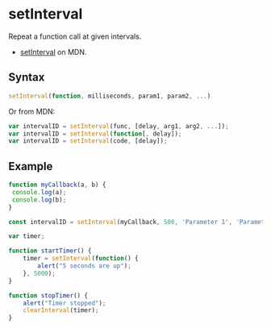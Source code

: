 # setInterval

Repeat a function call at given intervals.

- [setInterval](https://developer.mozilla.org/en-US/docs/Web/API/setInterval) on MDN.

## Syntax

```javascript
setInterval(function, milliseconds, param1, param2, ...)
```

Or from MDN:

```javascript
var intervalID = setInterval(func, [delay, arg1, arg2, ...]);
var intervalID = setInterval(function[, delay]);
var intervalID = setInterval(code, [delay]);
```

## Example

```javascript
function myCallback(a, b) {
 console.log(a);
 console.log(b);
}

const intervalID = setInterval(myCallback, 500, 'Parameter 1', 'Parameter 2');
```

```javascript
var timer;

function startTimer() {
    timer = setInterval(function() {
        alert("5 seconds are up");
    }, 5000);
}

function stopTimer() {
    alert("Timer stopped");
    clearInterval(timer);
}
```
